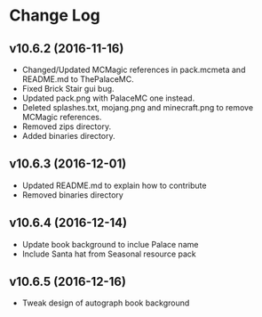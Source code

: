 # Change Log

## v10.6.2 (2016-11-16)

- Changed/Updated MCMagic references in pack.mcmeta and README.md to ThePalaceMC.
- Fixed Brick Stair gui bug.
- Updated pack.png with PalaceMC one instead.
- Deleted splashes.txt, mojang.png and minecraft.png to remove MCMagic references.
- Removed zips directory.
- Added binaries directory.

## v10.6.3 (2016-12-01)

- Updated README.md to explain how to contribute
- Removed binaries directory

## v10.6.4 (2016-12-14)

- Update book background to inclue Palace name
- Include Santa hat from Seasonal resource pack

## v10.6.5 (2016-12-16)

- Tweak design of autograph book background